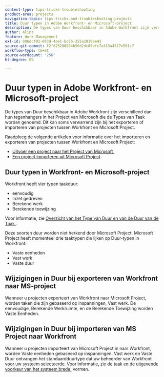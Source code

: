 ```yaml
---
content-type: tips-tricks-troubleshooting
product-area: projects
navigation-topic: tips-tricks-and-troubleshooting-projects
title: Duur typen in Adobe Workfront- en Microsoft-project
description: De types van Duur beschikbaar in Adobe Workfront zijn verschillend dan hun tegenhangers in het Project van Microsoft die de Types van Taak worden genoemd. Dit kan soms verwarrend zijn bij het exporteren of importeren van projecten tussen Workfront en Microsoft Project.
author: Alina
feature: Work Management
exl-id: 986ecf91-693d-4ee1-bc56-355a2819ae41
source-git-commit: f2f825280204b56d2dc85efc7a315a4377e551c7
workflow-type: tm+mt
source-wordcount: '256'
ht-degree: 0%

---
```


# Duur typen in Adobe Workfront- en Microsoft-project

De types van Duur beschikbaar in Adobe Workfront zijn verschillend dan hun tegenhangers in het Project van Microsoft die de Types van Taak worden genoemd. Dit kan soms verwarrend zijn bij het exporteren of importeren van projecten tussen Workfront en Microsoft Project.

Raadpleeg de volgende artikelen voor informatie over het importeren en exporteren van projecten tussen Workfront en Microsoft Project:

* [&#x200B; Uitvoer een project naar het Project van Microsoft &#x200B;](../../../manage-work/projects/manage-projects/export-project-to-ms-project.md)
* [Een project importeren uit Microsoft Project](../../../manage-work/projects/create-projects/import-project-from-ms-project.md)

## Duur typen in Workfront- en Microsoft-project

Workfront heeft vier typen taakduur:

* eenvoudig
* Inzet gedreven
* Berekend werk
* Berekende toewijzing

Voor informatie, zie [&#x200B; Overzicht van het Type van Duur en van de Duur van de Taak &#x200B;](../../../manage-work/tasks/taskdurtn/task-duration-and-duration-type.md).

Deze soorten duur worden niet herkend door Microsoft Project. Microsoft Project heeft momenteel drie taaktypen die lijken op Duur-typen in Workfront:

* Vaste eenheden
* Vast werk
* Vaste duur

## Wijzigingen in Duur bij exporteren van Workfront naar MS-project

Wanneer u projecten exporteert van Workfront naar Microsoft Project, worden taken die zijn gebaseerd op inspanningen, Vast werk. De eenvoudige, Berekende Werkruimte, en de Berekende Toewijzing worden Vaste Eenheden.

## Wijzigingen in Duur bij importeren van MS Project naar Workfront

Wanneer u projecten importeert van Microsoft Project in naar Workfront, worden Vaste eenheden gebaseerd op inspanningen. Vast werk en Vaste Duur ontvangen het standaardduurtype dat uw beheerder van Workfront voor uw systeem selecteerde. Voor informatie, zie [&#x200B; de taak en de uitgevende voorkeur van het systeem brede &#x200B;](../../../administration-and-setup/set-up-workfront/configure-system-defaults/set-task-issue-preferences.md) vormen.

<!--
<note type="warning">
When a task has Calculated Work as the Duration Type and the default Duration Type in Setup is set as Calculated Assignment, then MS Project assignment allocations will be lost during the import.
<MadCap:conditionalText data-mc-conditions="QuicksilverOrClassic.Draft mode">
(drafting this because it is misleading)
</MadCap:conditionalText>
</note>
-->

